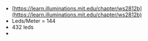 - [https://learn.illuminations.mit.edu/chapter/ws2812b](https://learn.illuminations.mit.edu/chapter/ws2812b)
- Leds/Meter = 144
- 432 leds
- 
